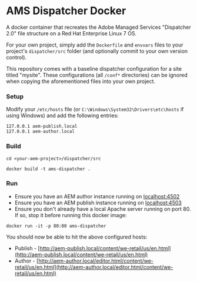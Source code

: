 # AMS Dispatcher Docker

A docker container that recreates the Adobe Managed Services "Dispatcher 2.0" file structure on a Red Hat Enterprise Linux 7 OS. 


For your own project, simply add the `Dockerfile` and `envvars` files to your project's `dispatcher/src` folder (and optionally commit to your own version control). 

This repository comes with a baseline dispatcher configuration for a site titled "mysite". These configurations (all `/conf*` directories) can be ignored when copying the aforementioned files into your own project. 

### Setup

Modify your `/etc/hosts` file (or `C:\Windows\System32\Drivers\etc\hosts` if using Windows) and add the following entries:
```
127.0.0.1 aem-publish.local
127.0.0.1 aem-author.local
```

### Build

```
cd <your-aem-project>/dispatcher/src

docker build -t ams-dispatcher .
```

### Run

* Ensure you have an AEM author instance running on [localhost:4502](http://localhost:4502)
* Ensure you have an AEM publish instance running on [localhost:4503](http://localhost:4503)
* Ensure you don't already have a local Apache server running on port 80. If so, stop it before running this docker image: 
```
docker run -it -p 80:80 ams-dispatcher
```

You should now be able to hit the above configured hosts: 
* Publish - [http://aem-publish.local/content/we-retail/us/en.html](http://aem-publish.local/content/we-retail/us/en.html) 
* Author - [http://aem-author.local/editor.html/content/we-retail/us/en.html](http://aem-author.local/editor.html/content/we-retail/us/en.html)